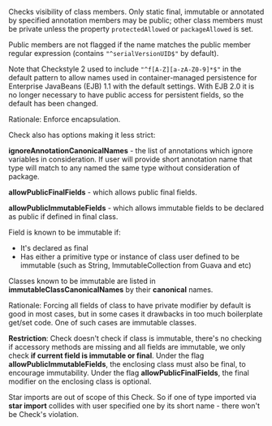 Checks visibility of class members. Only static final, immutable or annotated by specified annotation members may be public; other class members must be private unless the property `protectedAllowed` or `packageAllowed` is set.

Public members are not flagged if the name matches the public member regular expression (contains `"^serialVersionUID$"` by default).

Note that Checkstyle 2 used to include `"^f[A-Z][a-zA-Z0-9]*$"` in the default pattern to allow names used in container-managed persistence for Enterprise JavaBeans (EJB) 1.1 with the default settings. With EJB 2.0 it is no longer necessary to have public access for persistent fields, so the default has been changed.

Rationale: Enforce encapsulation.

Check also has options making it less strict:

**ignoreAnnotationCanonicalNames** \- the list of annotations which ignore variables in consideration. If user will provide short annotation name that type will match to any named the same type without consideration of package.

**allowPublicFinalFields** \- which allows public final fields.

**allowPublicImmutableFields** \- which allows immutable fields to be declared as public if defined in final class.

Field is known to be immutable if:

 *  It's declared as final
 *  Has either a primitive type or instance of class user defined to be immutable (such as String, ImmutableCollection from Guava and etc)

Classes known to be immutable are listed in **immutableClassCanonicalNames** by their **canonical** names.

Rationale: Forcing all fields of class to have private modifier by default is good in most cases, but in some cases it drawbacks in too much boilerplate get/set code. One of such cases are immutable classes.

**Restriction**: Check doesn't check if class is immutable, there's no checking if accessory methods are missing and all fields are immutable, we only check **if current field is immutable or final**. Under the flag **allowPublicImmutableFields**, the enclosing class must also be final, to encourage immutability. Under the flag **allowPublicFinalFields**, the final modifier on the enclosing class is optional.

Star imports are out of scope of this Check. So if one of type imported via **star import** collides with user specified one by its short name - there won't be Check's violation.